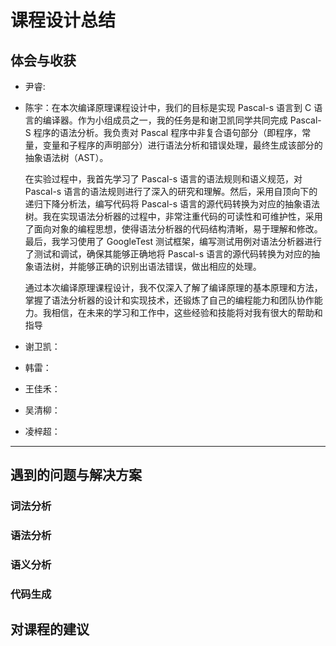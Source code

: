 # 课程设计总结

## 体会与收获

- 尹睿:
- 陈宇：在本次编译原理课程设计中，我们的目标是实现 Pascal-s 语言到 C 语言的编译器。作为小组成员之一，我的任务是和谢卫凯同学共同完成 Pascal-S 程序的语法分析。我负责对 Pascal 程序中非复合语句部分（即程序，常量，变量和子程序的声明部分）进行语法分析和错误处理，最终生成该部分的抽象语法树（AST）。

    在实验过程中，我首先学习了 Pascal-s 语言的语法规则和语义规范，对 Pascal-s 语言的语法规则进行了深入的研究和理解。然后，采用自顶向下的递归下降分析法，编写代码将 Pascal-s 语言的源代码转换为对应的抽象语法树。我在实现语法分析器的过程中，非常注重代码的可读性和可维护性，采用了面向对象的编程思想，使得语法分析器的代码结构清晰，易于理解和修改。最后，我学习使用了 GoogleTest 测试框架，编写测试用例对语法分析器进行了测试和调试，确保其能够正确地将 Pascal-s 语言的源代码转换为对应的抽象语法树，并能够正确的识别出语法错误，做出相应的处理。

    通过本次编译原理课程设计，我不仅深入了解了编译原理的基本原理和方法，掌握了语法分析器的设计和实现技术，还锻炼了自己的编程能力和团队协作能力。我相信，在未来的学习和工作中，这些经验和技能将对我有很大的帮助和指导
- 谢卫凯：
- 韩雷：
- 王佳禾：
- 吴清柳：
- 凌梓超：

---

## 遇到的问题与解决方案

### 词法分析



### 语法分析



### 语义分析



### 代码生成



## 对课程的建议